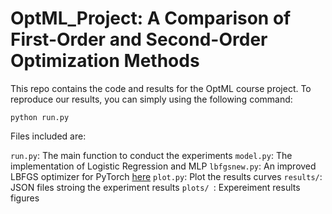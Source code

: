 # OptML_Project: A Comparison of First-Order and Second-Order Optimization Methods

This repo contains the code and results for the OptML course project.
To reproduce our results, you can simply using the following command:

``` python run.py ```


Files included are:

``` run.py ```: The main function to conduct the experiments
``` model.py ```: The implementation of Logistic Regression and MLP
``` lbfgsnew.py ```: An improved LBFGS optimizer for PyTorch [here](https://github.com/nlesc-dirac/pytorch/blob/master/lbfgsnew.py)
``` plot.py ```: Plot the results curves
``` results/ ```: JSON files stroing the experiment results
``` plots/  ```: Expereiment results figures